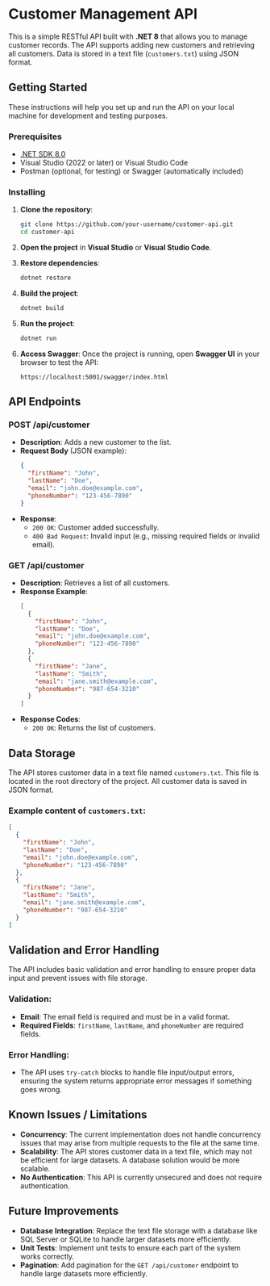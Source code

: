 ﻿
# Customer Management API

This is a simple RESTful API built with **.NET 8** that allows you to manage customer records. The API supports adding new customers and retrieving all customers. Data is stored in a text file (`customers.txt`) using JSON format.

## Getting Started

These instructions will help you set up and run the API on your local machine for development and testing purposes.

### Prerequisites

- [.NET SDK 8.0](https://dotnet.microsoft.com/download/dotnet/8.0)
- Visual Studio (2022 or later) or Visual Studio Code
- Postman (optional, for testing) or Swagger (automatically included)

### Installing

1. **Clone the repository**:
   ```bash
   git clone https://github.com/your-username/customer-api.git
   cd customer-api
   ```

2. **Open the project** in **Visual Studio** or **Visual Studio Code**.

3. **Restore dependencies**:
   ```bash
   dotnet restore
   ```

4. **Build the project**:
   ```bash
   dotnet build
   ```

5. **Run the project**:
   ```bash
   dotnet run
   ```

6. **Access Swagger**:
   Once the project is running, open **Swagger UI** in your browser to test the API:
   ```
   https://localhost:5001/swagger/index.html
   ```

## API Endpoints

### POST /api/customer

- **Description**: Adds a new customer to the list.
- **Request Body** (JSON example):
   ```json
   {
     "firstName": "John",
     "lastName": "Doe",
     "email": "john.doe@example.com",
     "phoneNumber": "123-456-7890"
   }
   ```
- **Response**:
   - `200 OK`: Customer added successfully.
   - `400 Bad Request`: Invalid input (e.g., missing required fields or invalid email).

### GET /api/customer

- **Description**: Retrieves a list of all customers.
- **Response Example**:
   ```json
   [
     {
       "firstName": "John",
       "lastName": "Doe",
       "email": "john.doe@example.com",
       "phoneNumber": "123-456-7890"
     },
     {
       "firstName": "Jane",
       "lastName": "Smith",
       "email": "jane.smith@example.com",
       "phoneNumber": "987-654-3210"
     }
   ]
   ```
- **Response Codes**:
   - `200 OK`: Returns the list of customers.

## Data Storage

The API stores customer data in a text file named `customers.txt`. This file is located in the root directory of the project. All customer data is saved in JSON format.

### Example content of `customers.txt`:
```json
[
  {
    "firstName": "John",
    "lastName": "Doe",
    "email": "john.doe@example.com",
    "phoneNumber": "123-456-7890"
  },
  {
    "firstName": "Jane",
    "lastName": "Smith",
    "email": "jane.smith@example.com",
    "phoneNumber": "987-654-3210"
  }
]
```

## Validation and Error Handling

The API includes basic validation and error handling to ensure proper data input and prevent issues with file storage.

### Validation:
- **Email**: The email field is required and must be in a valid format.
- **Required Fields**: `firstName`, `lastName`, and `phoneNumber` are required fields.

### Error Handling:
- The API uses `try-catch` blocks to handle file input/output errors, ensuring the system returns appropriate error messages if something goes wrong.

## Known Issues / Limitations

- **Concurrency**: The current implementation does not handle concurrency issues that may arise from multiple requests to the file at the same time.
- **Scalability**: The API stores customer data in a text file, which may not be efficient for large datasets. A database solution would be more scalable.
- **No Authentication**: This API is currently unsecured and does not require authentication.

## Future Improvements

- **Database Integration**: Replace the text file storage with a database like SQL Server or SQLite to handle larger datasets more efficiently.
- **Unit Tests**: Implement unit tests to ensure each part of the system works correctly.
- **Pagination**: Add pagination for the `GET /api/customer` endpoint to handle large datasets more efficiently.
